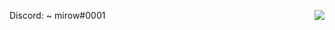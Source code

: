 Discord:
~ mirow#0001
[<img src="https://lanyard-profile-readme.vercel.app/api/228965621478588416" align="right">](https://discord.com/users/228965621478588416)
